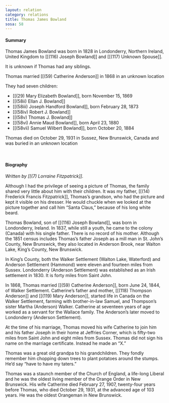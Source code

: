```yaml
---
layout: relation
category: relations
title: Thomas James Bowland
sosa: 58
---
```


#### Summary

Thomas James Bowland was born in 1828 in Londonderry, Northern Ireland, United Kingdom to [[(116) Joseph Bowland]] and [[(117) Unknown Spouse]].

It is unknown if Thomas had any siblings.

Thomas married [[(59) Catherine Anderson]] in 1868 in an unknown location

They had seven children:

* [[(29) Mary Elizabeth Bowland]], born November 15, 1869
* [[(58ii) Ellan J. Bowland]]
* [[(58iii) Joseph Handford Bowland]], born February 28, 1873
* [[(58iv) Robert J. Bowland]]
* [[(58v) Thomas J. Bowland]]
* [[(58vi) Annie Maud Bowland]], born April 23, 1880
* [[(58vii) Samuel Wilbert Bowland]], born October 20, 1884

Thomas died on October 29, 1931 in Sussez, New Brunswick, Canada and was buried in an unknown location

<br>

#### Biography

*Written by [[(7) Lorraine Fitzpatrick]].*

Although I had the privilege of seeing a picture of Thomas, the family shared very little about him with their children. It was my father, [[(14) Frederick Francis Fitzpatrick]], Thomas’s grandson, who had the picture and kept it visible on his dresser. He would chuckle when we looked at the picture together and call him “Santa Claus,” because of his long white beard.

Thomas Bowland, son of [[(116) Joseph Bowland]], was born in Londonderry, Ireland. In 1837, while still a youth, he came to the colony (Canada) with his single father. There is no record of his mother. Although the 1851 census includes Thomas’s father Joseph as a mill man in St. John’s County, New Brunswick, they also located in Anderson Brook, near Walton Lake, King’s County, New Brunswick.

In King’s County, both the Walker Settlement (Walton Lake, Waterford) and Anderson Settlement (Hammond) were eleven and fourteen miles from Sussex. Londonderry (Anderson Settlement) was established as an Irish settlement in 1830. It is forty miles from Saint John.

In 1868, Thomas married [[(59) Catherine Anderson]], born June 24, 1844, of Walker Settlement. Catherine’s father and mother, [[(118) Thompson Anderson]] and [[(119) Mary Anderson]], started life in Canada on the Walker Settlement, farming with brother-in-law Samuel, and Thompson’s sister Martha (Anderson) Walker. Catherine at seventeen years of age worked as a servant for the Wallace family. The Anderson’s later moved to Londonderry (Anderson Settlement).

At the time of his marriage, Thomas moved his wife Catherine to join him and his father Joseph in their home at Jeffries Corner, which is fifty-two miles from Saint John and eight miles from Sussex. Thomas did not sign his name on the marriage certificate. Instead he made an “X.”

Thomas was a great old grandpa to his grandchildren. They fondly remember him chopping down trees to plant potatoes around the stumps. He’d say “have to have my taters.”

Thomas was a staunch member of the Church of England, a life-long Liberal and he was the oldest living member of the Orange Order in New Brunswick. His wife Catherine died February 27, 1907, twenty-four years before Thomas, who died October 29, 1931, at the advanced age of 103 years. He was the oldest Orangeman in New Brunswick.
